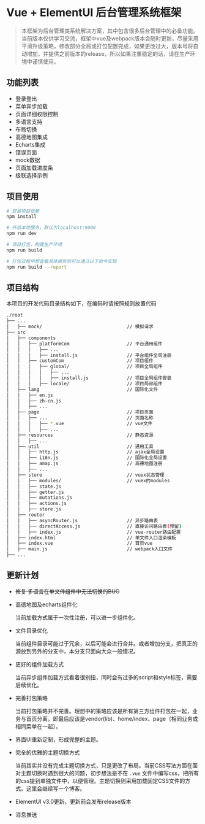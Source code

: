 # Vue + ElementUI 后台管理系统框架

>本框架为后台管理类系统解决方案，其中包含很多后台管理中的必备功能。当前版本仅供学习交流，框架中vue及webpack版本会随时更新，尽量采用平滑升级策略，修改部分全局或打包配置完成，如果更改过大，版本号将自动增加，并提供之前版本的release，所以如果注重稳定的话，请在生产环境中谨慎使用。

## **功能列表**
- 登录登出
- 菜单异步加载
- 页面详细权限控制
- 多语言支持
- 布局切换
- 高德地图集成
- Echarts集成
- 错误页面
- mock数据
- 页面加载进度条
- 级联选择示例

## **项目使用**
``` bash
# 安装项目依赖
npm install

# 开启本地服务，默认为localhost:9000
npm run dev

# 项目打包，构建生产环境
npm run build

# 打包过程中想查看具体报告则可以通过以下命令实现
npm run build --report
```


## **项目结构**
本项目的开发代码目录结构如下，在编码时请按照规则放置代码

``` bash
./root
├── ...
│   ├── mock/                               // 模拟请求
├── src                                     
│   ├── components                          
│   │   ├── platformCom                     // 平台通用组件
│   │   │   ├── ...
│   │   │   ├── install.js                  // 平台组件全局注册
│   │   ├── customCom                       // 项目组件
│   │   │   ├── global/                     // 项目全局组件
│   │   │   │   ├── ...     
│   │   │   │   ├── install.js              // 项目全局组件安装
│   │   │   ├── locale/                     // 项目局部组件
│   ├── lang                                // 国际化文件
│   │   ├── en.js                           
│   │   ├── zh-cn.js
│   │   ├── ...
│   ├── page                                // 项目页面
│   │   ├── ...                             // 页面名称
│   │   │   ├── *.vue                       // vue文件
│   │   │   ├── ...                         
│   ├── resources                           // 静态资源
│   │   ├── ...                             
│   ├── util                                // 通用工具
│   │   ├── http.js                         // ajax全局设置
│   │   ├── i18n.js                         // 国际化全局设置
│   │   ├── amap.js                         // 高德地图注册
│   │   ├── ...
│   ├── store                               // vuex状态管理
│   │   ├── modules/                        // vuex的modules
│   │   ├── state.js                        
│   │   ├── getter.js                       
│   │   ├── mutations.js                    
│   │   ├── actions.js                      
│   │   ├── store.js                        
│   ├── router
│   │   ├── asyncRouter.js                  // 异步路由表
│   │   ├── directAccess.js                 // 直接访问路由表(预留)
│   │   ├── index.js                        // vue-router路由配置
│   ├── index.html                          // 单文件入口渲染模板
│   ├── index.vue                           // 首页vue
│   ├── main.js                             // webpack入口文件
├── ...
```



## **更新计划**
- ~~修复 多语言在单文件组件中无法切换的BUG~~
- 高德地图及echarts组件化

  当前加载方式属于一次性注册，可以进一步组件化。
- 文件目录优化

  当前组件目录可能过于冗余，以后可能会进行合并。或者增加分支，把真正的源放到另外的分支中，本分支只面向大众一般情况。
- 更好的组件加载方式

  当前异步组件加载方式看着很别扭，同时会有过多的script和style标签，需要后续优化。
- 完善打包策略

  当前打包策略并不完善。理想中的策略应该是所有第三方组件打包在一起，业务与首页分离，即最后应该是vendor(lib)、home/index、page（相同业务或相同菜单在一起）。
- 界面UI重新定制，形成完整的主题。
- 完全的优雅的主题切换方式
  
  当前其实并没有完成主题切换方式，只是更改了布局。当前CSS写法方面在面对主题切换时遇到很大的问题，初步想法是不在 `.vue` 文件中编写css，把所有的css提到单独文件中，以便管理。主题切换则采用加载固定CSS文件的方式。这里会继续写一个博客。

- ElementUI  v3.0更新，更新前会发布release版本
- 消息推送